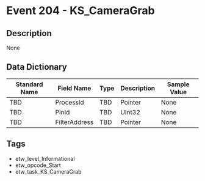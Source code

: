# Event 204 - KS_CameraGrab

## Description
None

## Data Dictionary
|Standard Name|Field Name|Type|Description|Sample Value|
|---|---|---|---|---|
|TBD|ProcessId|TBD|Pointer|None|None|
|TBD|PinId|TBD|UInt32|None|None|
|TBD|FilterAddress|TBD|Pointer|None|None|

## Tags
* etw_level_Informational
* etw_opcode_Start
* etw_task_KS_CameraGrab